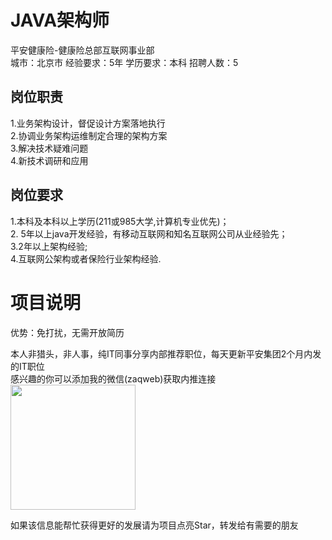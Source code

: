 # JAVA架构师
平安健康险-健康险总部互联网事业部  
城市：北京市 经验要求：5年 学历要求：本科  招聘人数：5

## 岗位职责
1.业务架构设计，督促设计方案落地执行   
2.协调业务架构运维制定合理的架构方案   
3.解决技术疑难问题   
4.新技术调研和应用

## 岗位要求
1.本科及本科以上学历(211或985大学,计算机专业优先)；   
2. 5年以上java开发经验，有移动互联网和知名互联网公司从业经验先；    
3.2年以上架构经验;   
4.互联网公架构或者保险行业架构经验.

# 项目说明

优势：免打扰，无需开放简历

本人非猎头，非人事，纯IT同事分享内部推荐职位，每天更新平安集团2个月内发的IT职位  
感兴趣的你可以添加我的微信(zaqweb)获取内推连接  
<img src="https://github.com/zaqweb/PA-IT-JOBS/blob/master/WechatICode.jpeg"  height="200" width="200">

如果该信息能帮忙获得更好的发展请为项目点亮Star，转发给有需要的朋友




